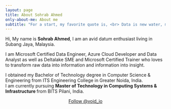 ```yaml
---
layout: page
title: About Sohrab Ahmed
only-about-me: About me
subtitle: "For a start, my favorite quote is, <br> Data is new water, must should be clean and healthy before consuming."
---
```


<div id="aboutme-section">

<p class="about-text">
<span class="fa fa-briefcase about-icon"></span>
  Hi, My name is <strong>Sohrab Ahmed</strong>, I am an avid datum enthusiast living in Subang Jaya, Malaysia.
</p>

<p class="about-text">
<span class="fa fa-code about-icon"></span>
I am Microsoft Certified Data Engineer, Azure Cloud Developer and Data Analyst as well as Deltalake SME and Microsoft Certified Trainer who loves to transform raw data into information and information into insight.
</p>

<p class="about-text">
<span class="fa fa-graduation-cap about-icon"></span>
I obtained my Bachelor of Technology degree in Computer Science & Engineering from ITS Engineering College in Greater Noida, India.
<br>I am currently pursuing <strong>Master of Technology in Computing Systems & Infrastructure </strong> from BITS Pilani, India.
</p>

<center>
	<a href="https://twitter.com/void_io" class="twitter-follow-button" data-size="large" data-show-count="false">Follow @void_io</a>
	<script async src="//platform.twitter.com/widgets.js" charset="utf-8"></script>
</center>
